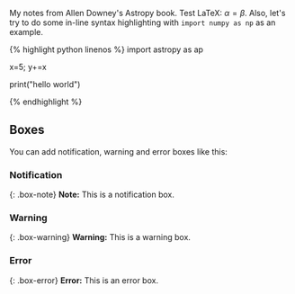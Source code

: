My notes from Allen Downey's Astropy book. Test LaTeX: $\alpha=\beta$. Also, let's try to do some in-line syntax highlighting with `import numpy as np` as an example.

{% highlight python linenos %}
import astropy as ap

x=5;
y+=x

print("hello world")

{% endhighlight %}

## Boxes
You can add notification, warning and error boxes like this:

### Notification

{: .box-note}
**Note:** This is a notification box.

### Warning

{: .box-warning}
**Warning:** This is a warning box.

### Error

{: .box-error}
**Error:** This is an error box.
